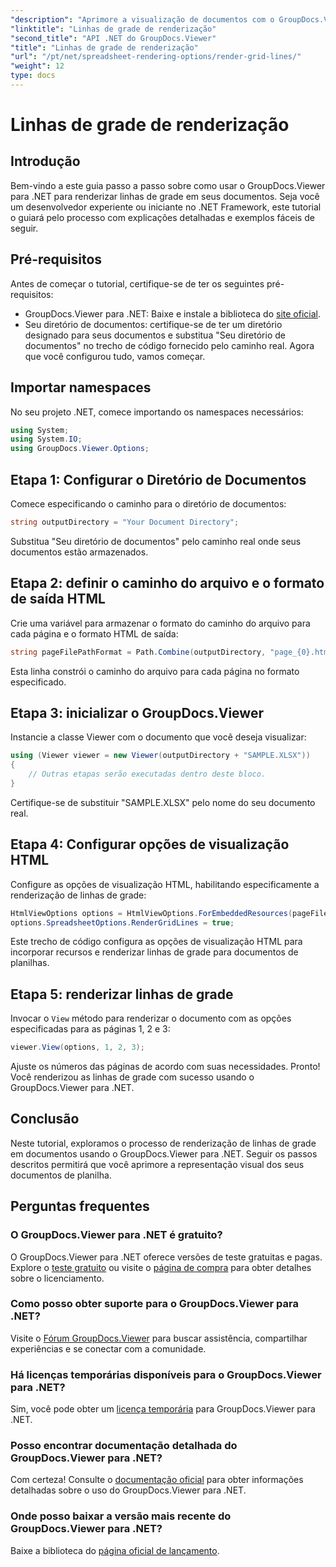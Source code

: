 ```yaml
---
"description": "Aprimore a visualização de documentos com o GroupDocs.Viewer para .NET. Renderize linhas de grade sem esforço. Experimente o teste gratuito agora mesmo!"
"linktitle": "Linhas de grade de renderização"
"second_title": "API .NET do GroupDocs.Viewer"
"title": "Linhas de grade de renderização"
"url": "/pt/net/spreadsheet-rendering-options/render-grid-lines/"
"weight": 12
type: docs
---
```

# Linhas de grade de renderização

## Introdução
Bem-vindo a este guia passo a passo sobre como usar o GroupDocs.Viewer para .NET para renderizar linhas de grade em seus documentos. Seja você um desenvolvedor experiente ou iniciante no .NET Framework, este tutorial o guiará pelo processo com explicações detalhadas e exemplos fáceis de seguir.
## Pré-requisitos
Antes de começar o tutorial, certifique-se de ter os seguintes pré-requisitos:
- GroupDocs.Viewer para .NET: Baixe e instale a biblioteca do [site oficial](https://releases.groupdocs.com/viewer/net/).
- Seu diretório de documentos: certifique-se de ter um diretório designado para seus documentos e substitua "Seu diretório de documentos" no trecho de código fornecido pelo caminho real.
Agora que você configurou tudo, vamos começar.
## Importar namespaces
No seu projeto .NET, comece importando os namespaces necessários:
```csharp
using System;
using System.IO;
using GroupDocs.Viewer.Options;
```
## Etapa 1: Configurar o Diretório de Documentos
Comece especificando o caminho para o diretório de documentos:
```csharp
string outputDirectory = "Your Document Directory";
```
Substitua "Seu diretório de documentos" pelo caminho real onde seus documentos estão armazenados.
## Etapa 2: definir o caminho do arquivo e o formato de saída HTML
Crie uma variável para armazenar o formato do caminho do arquivo para cada página e o formato HTML de saída:
```csharp
string pageFilePathFormat = Path.Combine(outputDirectory, "page_{0}.html");
```
Esta linha constrói o caminho do arquivo para cada página no formato especificado.
## Etapa 3: inicializar o GroupDocs.Viewer
Instancie a classe Viewer com o documento que você deseja visualizar:
```csharp
using (Viewer viewer = new Viewer(outputDirectory + "SAMPLE.XLSX"))
{
    // Outras etapas serão executadas dentro deste bloco.
}
```
Certifique-se de substituir "SAMPLE.XLSX" pelo nome do seu documento real.
## Etapa 4: Configurar opções de visualização HTML
Configure as opções de visualização HTML, habilitando especificamente a renderização de linhas de grade:
```csharp
HtmlViewOptions options = HtmlViewOptions.ForEmbeddedResources(pageFilePathFormat);
options.SpreadsheetOptions.RenderGridLines = true;
```
Este trecho de código configura as opções de visualização HTML para incorporar recursos e renderizar linhas de grade para documentos de planilhas.
## Etapa 5: renderizar linhas de grade
Invocar o `View` método para renderizar o documento com as opções especificadas para as páginas 1, 2 e 3:
```csharp
viewer.View(options, 1, 2, 3);
```
Ajuste os números das páginas de acordo com suas necessidades.
Pronto! Você renderizou as linhas de grade com sucesso usando o GroupDocs.Viewer para .NET.
## Conclusão
Neste tutorial, exploramos o processo de renderização de linhas de grade em documentos usando o GroupDocs.Viewer para .NET. Seguir os passos descritos permitirá que você aprimore a representação visual dos seus documentos de planilha.
## Perguntas frequentes
### O GroupDocs.Viewer para .NET é gratuito?
O GroupDocs.Viewer para .NET oferece versões de teste gratuitas e pagas. Explore o [teste gratuito](https://releases.groupdocs.com/) ou visite o [página de compra](https://purchase.groupdocs.com/buy) para obter detalhes sobre o licenciamento.
### Como posso obter suporte para o GroupDocs.Viewer para .NET?
Visite o [Fórum GroupDocs.Viewer](https://forum.groupdocs.com/c/viewer/9) para buscar assistência, compartilhar experiências e se conectar com a comunidade.
### Há licenças temporárias disponíveis para o GroupDocs.Viewer para .NET?
Sim, você pode obter um [licença temporária](https://purchase.groupdocs.com/temporary-license/) para GroupDocs.Viewer para .NET.
### Posso encontrar documentação detalhada do GroupDocs.Viewer para .NET?
Com certeza! Consulte o [documentação oficial](https://tutorials.groupdocs.com/viewer/net/) para obter informações detalhadas sobre o uso do GroupDocs.Viewer para .NET.
### Onde posso baixar a versão mais recente do GroupDocs.Viewer para .NET?
Baixe a biblioteca do [página oficial de lançamento](https://releases.groupdocs.com/viewer/net/).